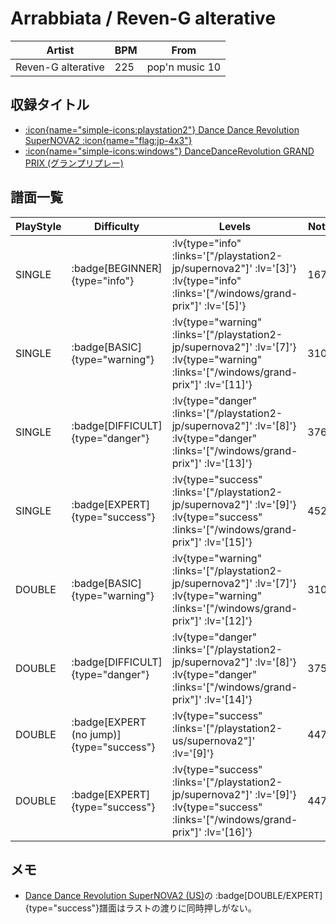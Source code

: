 # Arrabbiata / Reven-G alterative

|Artist|BPM|From|
|------|---|----|
|Reven-G alterative|225|pop'n music 10|

## 収録タイトル

- [ :icon{name="simple-icons:playstation2"} Dance Dance Revolution SuperNOVA2 :icon{name="flag:jp-4x3"} ](/playstation2-jp/supernova2)
- [ :icon{name="simple-icons:windows"} DanceDanceRevolution GRAND PRIX (グランプリプレー)](/windows/grand-prix)

## 譜面一覧

|PlayStyle|Difficulty|Levels|Notes|Movie|
|---------|----------|------|-----|-----|
|SINGLE| :badge[BEGINNER]{type="info"} | :lv{type="info" :links='["/playstation2-jp/supernova2"]' :lv='[3]'}  :lv{type="info" :links='["/windows/grand-prix"]' :lv='[5]'} |167/0||
|SINGLE| :badge[BASIC]{type="warning"} | :lv{type="warning" :links='["/playstation2-jp/supernova2"]' :lv='[7]'}  :lv{type="warning" :links='["/windows/grand-prix"]' :lv='[11]'} |310/0||
|SINGLE| :badge[DIFFICULT]{type="danger"} | :lv{type="danger" :links='["/playstation2-jp/supernova2"]' :lv='[8]'}  :lv{type="danger" :links='["/windows/grand-prix"]' :lv='[13]'} |376/1||
|SINGLE| :badge[EXPERT]{type="success"} | :lv{type="success" :links='["/playstation2-jp/supernova2"]' :lv='[9]'}  :lv{type="success" :links='["/windows/grand-prix"]' :lv='[15]'} |452/1||
|DOUBLE| :badge[BASIC]{type="warning"} | :lv{type="warning" :links='["/playstation2-jp/supernova2"]' :lv='[7]'}  :lv{type="warning" :links='["/windows/grand-prix"]' :lv='[12]'} |310/1||
|DOUBLE| :badge[DIFFICULT]{type="danger"} | :lv{type="danger" :links='["/playstation2-jp/supernova2"]' :lv='[8]'}  :lv{type="danger" :links='["/windows/grand-prix"]' :lv='[14]'} |375/1||
|DOUBLE| :badge[EXPERT (no jump)]{type="success"} | :lv{type="success" :links='["/playstation2-us/supernova2"]' :lv='[9]'} |447/1||
|DOUBLE| :badge[EXPERT]{type="success"} | :lv{type="success" :links='["/playstation2-jp/supernova2"]' :lv='[9]'}  :lv{type="success" :links='["/windows/grand-prix"]' :lv='[16]'} |447/1||

## メモ

- [Dance Dance Revolution SuperNOVA2 (US)](/playstation2-us/supernova2)の :badge[DOUBLE/EXPERT]{type="success"}譜面はラストの渡りに同時押しがない。
